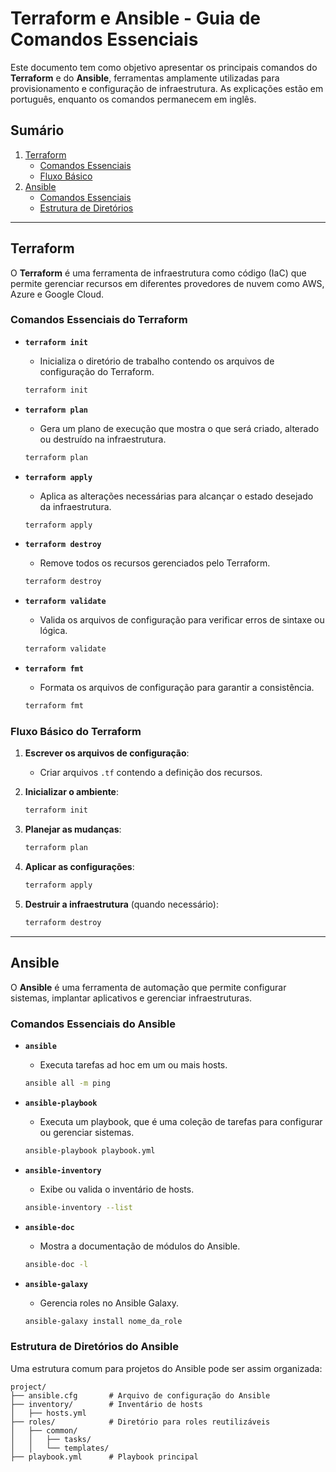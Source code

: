 # Terraform e Ansible - Guia de Comandos Essenciais

Este documento tem como objetivo apresentar os principais comandos do **Terraform** e do **Ansible**, ferramentas amplamente utilizadas para provisionamento e configuração de infraestrutura. As explicações estão em português, enquanto os comandos permanecem em inglês.

## Sumário

1. [Terraform](#terraform)
   - [Comandos Essenciais](#comandos-essenciais-do-terraform)
   - [Fluxo Básico](#fluxo-basico-do-terraform)
2. [Ansible](#ansible)
   - [Comandos Essenciais](#comandos-essenciais-do-ansible)
   - [Estrutura de Diretórios](#estrutura-de-diretorios-do-ansible)

---

## Terraform

O **Terraform** é uma ferramenta de infraestrutura como código (IaC) que permite gerenciar recursos em diferentes provedores de nuvem como AWS, Azure e Google Cloud.

### Comandos Essenciais do Terraform

- **`terraform init`**
  - Inicializa o diretório de trabalho contendo os arquivos de configuração do Terraform.
  ```bash
  terraform init
  ```

- **`terraform plan`**
  - Gera um plano de execução que mostra o que será criado, alterado ou destruído na infraestrutura.
  ```bash
  terraform plan
  ```

- **`terraform apply`**
  - Aplica as alterações necessárias para alcançar o estado desejado da infraestrutura.
  ```bash
  terraform apply
  ```

- **`terraform destroy`**
  - Remove todos os recursos gerenciados pelo Terraform.
  ```bash
  terraform destroy
  ```

- **`terraform validate`**
  - Valida os arquivos de configuração para verificar erros de sintaxe ou lógica.
  ```bash
  terraform validate
  ```

- **`terraform fmt`**
  - Formata os arquivos de configuração para garantir a consistência.
  ```bash
  terraform fmt
  ```

### Fluxo Básico do Terraform

1. **Escrever os arquivos de configuração**:
   - Criar arquivos `.tf` contendo a definição dos recursos.

2. **Inicializar o ambiente**:
   ```bash
   terraform init
   ```

3. **Planejar as mudanças**:
   ```bash
   terraform plan
   ```

4. **Aplicar as configurações**:
   ```bash
   terraform apply
   ```

5. **Destruir a infraestrutura** (quando necessário):
   ```bash
   terraform destroy
   ```

---

## Ansible

O **Ansible** é uma ferramenta de automação que permite configurar sistemas, implantar aplicativos e gerenciar infraestruturas.

### Comandos Essenciais do Ansible

- **`ansible`**
  - Executa tarefas ad hoc em um ou mais hosts.
  ```bash
  ansible all -m ping
  ```

- **`ansible-playbook`**
  - Executa um playbook, que é uma coleção de tarefas para configurar ou gerenciar sistemas.
  ```bash
  ansible-playbook playbook.yml
  ```

- **`ansible-inventory`**
  - Exibe ou valida o inventário de hosts.
  ```bash
  ansible-inventory --list
  ```

- **`ansible-doc`**
  - Mostra a documentação de módulos do Ansible.
  ```bash
  ansible-doc -l
  ```

- **`ansible-galaxy`**
  - Gerencia roles no Ansible Galaxy.
  ```bash
  ansible-galaxy install nome_da_role
  ```

### Estrutura de Diretórios do Ansible

Uma estrutura comum para projetos do Ansible pode ser assim organizada:

```
project/
├── ansible.cfg       # Arquivo de configuração do Ansible
├── inventory/        # Inventário de hosts
│   ├── hosts.yml
├── roles/            # Diretório para roles reutilizáveis
│   ├── common/
│   │   ├── tasks/
│   │   └── templates/
├── playbook.yml      # Playbook principal
```
